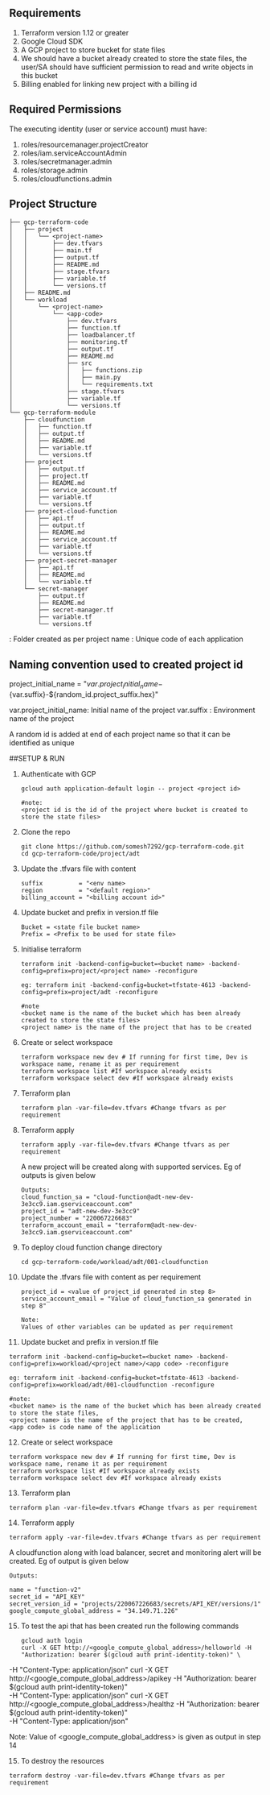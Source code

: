 <!-- BEGIN_TF_DOCS -->
## Requirements

1. Terraform version 1.12 or greater
2. Google Cloud SDK
3. A GCP project to store bucket for state files
4. We should have a bucket already created to store the state files, the user/SA should have sufficient permission to read and write objects in this bucket
5. Billing enabled for linking new project with a billing id

## Required Permissions
The executing identity (user or service account) must have:

1. roles/resourcemanager.projectCreator
2. roles/iam.serviceAccountAdmin
3. roles/secretmanager.admin
4. roles/storage.admin
5. roles/cloudfunctions.admin

## Project Structure
```
├── gcp-terraform-code
│   ├── project
│   │   └── <project-name>
│   │       ├── dev.tfvars
│   │       ├── main.tf
│   │       ├── output.tf
│   │       ├── README.md
│   │       ├── stage.tfvars
│   │       ├── variable.tf
│   │       └── versions.tf
│   ├── README.md
│   └── workload
│       └── <project-name>
│           └── <app-code>
│               ├── dev.tfvars
│               ├── function.tf
│               ├── loadbalancer.tf
│               ├── monitoring.tf
│               ├── output.tf
│               ├── README.md
│               ├── src
│               │   ├── functions.zip
│               │   ├── main.py
│               │   └── requirements.txt
│               ├── stage.tfvars
│               ├── variable.tf
│               └── versions.tf
└── gcp-terraform-module
    ├── cloudfunction
    │   ├── function.tf
    │   ├── output.tf
    │   ├── README.md
    │   ├── variable.tf
    │   └── versions.tf
    ├── project
    │   ├── output.tf
    │   ├── project.tf
    │   ├── README.md
    │   ├── service_account.tf
    │   ├── variable.tf
    │   └── versions.tf
    ├── project-cloud-function
    │   ├── api.tf
    │   ├── output.tf
    │   ├── README.md
    │   ├── service_account.tf
    │   ├── variable.tf
    │   └── versions.tf
    ├── project-secret-manager
    │   ├── api.tf
    │   ├── README.md
    │   └── variable.tf
    └── secret-manager
        ├── output.tf
        ├── README.md
        ├── secret-manager.tf
        ├── variable.tf
        └── versions.tf
```
<project-name> : Folder created as per project name
<app-code>: Unique code of each application

## Naming convention used to created project id

project_initial_name = "${var.project_initial_name}-${var.suffix}-${random_id.project_suffix.hex}"

var.project_initial_name: Initial name of the project
var.suffix : Environment name of the project

A random id is added at end of each project name so that it can be identified as unique


##SETUP & RUN
1. Authenticate with GCP
   ```
   gcloud auth application-default login -- project <project id>

   #note:
   <project id is the id of the project where bucket is created to store the state files>
   ```
2. Clone the repo
   ```
   git clone https://github.com/somesh7292/gcp-terraform-code.git
   cd gcp-terraform-code/project/adt
   ```
3. Update the .tfvars file with content
   ```
   suffix          = "<env name>
   region          = "<default region>"
   billing_account = "<billing account id>"
   ```
4. Update bucket and prefix in version.tf file
   ```
   Bucket = <state file bucket name>
   Prefix = <Prefix to be used for state file>
   ```
5. Initialise terraform
   ```
   terraform init -backend-config=bucket=<bucket name> -backend-config=prefix=project/<project name> -reconfigure
   
   eg: terraform init -backend-config=bucket=tfstate-4613 -backend-config=prefix=project/adt -reconfigure

   #note
   <bucket name is the name of the bucket which has been already created to store the state files>
   <project name> is the name of the project that has to be created
   ```
6. Create or select workspace
   ```
   terraform workspace new dev # If running for first time, Dev is workspace name, rename it as per requirement
   terraform workspace list #If workspace already exists
   terraform workspace select dev #If workspace already exists
   ```
7. Terraform plan
   ```
   terraform plan -var-file=dev.tfvars #Change tfvars as per requirement
   ```
8. Terraform apply
   ```
   terraform apply -var-file=dev.tfvars #Change tfvars as per requirement
   ```
   A new project will be created along with supported services. Eg of outputs is given below
   ```
   Outputs:
   cloud_function_sa = "cloud-function@adt-new-dev-3e3cc9.iam.gserviceaccount.com"
   project_id = "adt-new-dev-3e3cc9"
   project_number = "220067226683"
   terraform_account_email = "terraform@adt-new-dev-3e3cc9.iam.gserviceaccount.com"
   ```
   
10. To deploy cloud function change directory
    ```
    cd gcp-terraform-code/workload/adt/001-cloudfunction
    ```
11. Update the .tfvars file with content as per requirement
    ```
    project_id = <value of project_id generated in step 8>
    service_account_email = "Value of cloud_function_sa generated in step 8"

    Note:
    Values of other variables can be updated as per requirement
    ```
    
12. Update bucket and prefix in version.tf file
   ```
   terraform init -backend-config=bucket=<bucket name> -backend-config=prefix=workload/<project name>/<app code> -reconfigure

   eg: terraform init -backend-config=bucket=tfstate-4613 -backend-config=prefix=workload/adt/001-cloudfunction -reconfigure

   #note:
   <bucket name> is the name of the bucket which has been already created to store the state files,
   <project name> is the name of the project that has to be created,
   <app code> is code name of the application
   ```
12. Create or select workspace
   ```
   terraform workspace new dev # If running for first time, Dev is workspace name, rename it as per requirement
   terraform workspace list #If workspace already exists
   terraform workspace select dev #If workspace already exists
   ```
13. Terraform plan
   ```
   terraform plan -var-file=dev.tfvars #Change tfvars as per requirement
   ```
14. Terraform apply
   ```
   terraform apply -var-file=dev.tfvars #Change tfvars as per requirement
   ```
   A cloudfunction along with load balancer, secret and monitoring alert will be created. Eg of output is given below
   
   ```
   Outputs:

   name = "function-v2"
   secret_id = "API_KEY"
   secret_version_id = "projects/220067226683/secrets/API_KEY/versions/1"
   google_compute_global_address = "34.149.71.226"
   
   ```
15. To test the api that has been created run the following commands
    ```
    gcloud auth login
    curl -X GET http://<google_compute_global_address>/helloworld -H "Authorization: bearer $(gcloud auth print-identity-token)" \
-H "Content-Type: application/json"
   curl -X GET http://<google_compute_global_address>/apikey -H "Authorization: bearer $(gcloud auth print-identity-token)" \
-H "Content-Type: application/json"
   curl -X GET http://<google_compute_global_address>/healthz -H "Authorization: bearer $(gcloud auth print-identity-token)" \
-H "Content-Type: application/json"

Note:
Value of <google_compute_global_address> is given as output in step 14

15. To destroy the resources
   ```
   terraform destroy -var-file=dev.tfvars #Change tfvars as per requirement
   ```
<!-- END_TF_DOCS -->

